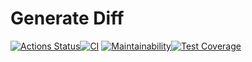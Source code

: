 # Generate Diff
[![Actions Status](https://github.com/ArkadiyKonstantinov/frontend-project-lvl2/workflows/hexlet-check/badge.svg)](https://github.com/ArkadiyKonstantinov/frontend-project-lvl2/actions)[![CI](https://github.com/ArkadiyKonstantinov/frontend-project-lvl2/actions/workflows/ci.yml/badge.svg)](https://github.com/ArkadiyKonstantinov/frontend-project-lvl2/actions/workflows/ci.yml)
[![Maintainability](https://api.codeclimate.com/v1/badges/9632acbe5a72977fe3ff/maintainability)](https://codeclimate.com/github/ArkadiyKonstantinov/frontend-project-lvl2/maintainability)[![Test Coverage](https://api.codeclimate.com/v1/badges/9632acbe5a72977fe3ff/test_coverage)](https://codeclimate.com/github/ArkadiyKonstantinov/frontend-project-lvl2/test_coverage)
